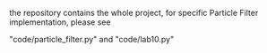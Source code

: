 the repository contains the whole project,
for specific Particle Filter implementation, please see

"code/particle_filter.py" and
"code/lab10.py"
